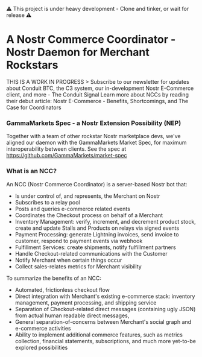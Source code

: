 ⚠️ This project is under heavy development - Clone and tinker, or wait for release ⚠️

# A Nostr Commerce Coordinator - Nostr Daemon for Merchant Rockstars

THIS IS A WORK IN PROGRESS > Subscribe to our newsletter for updates about Conduit BTC, the C3 system, our in-development Nostr E-Commerce client, and more - The Conduit Signal
Learn more about NCCs by reading their debut article: Nostr E-Commerce - Benefits, Shortcomings, and The Case for Coordinators

### GammaMarkets Spec - a Nostr Extension Possibility (NEP)
Together with a team of other rockstar Nostr marketplace devs, we've aligned our daemon with the GammaMarkets Market Spec, for maximum interoperability between clients. See the spec at https://github.com/GammaMarkets/market-spec

### What is an NCC?

An NCC (Nostr Commerce Coordinator) is a server-based Nostr bot that:

- Is under control of, and represents, the Merchant on Nostr
- Subscribes to a relay pool
- Posts and queries e-commerce related events
- Coordinates the Checkout process on behalf of a Merchant
- Inventory Management: verify, increment, and decrement product stock, create and update Stalls and Products on relays via signed events
- Payment Processing: generate Lightning invoices, send invoice to customer, respond to payment events via webhook
- Fulfillment Services: create shipments, notify fulfillment partners
- Handle Checkout-related communications with the Customer
- Notify Merchant when certain things occur
- Collect sales-relates metrics for Merchant visibility

To summarize the benefits of an NCC:

- Automated, frictionless checkout flow
- Direct integration with Merchant's existing e-commerce stack: inventory management, payment processing, and shipping service
- Separation of Checkout-related direct messages (containing ugly JSON) from actual human readable direct messages,
- General separation-of-concerns between Merchant's social graph and e-commerce activities
- Ability to implement additional commerce features, such as metrics collection, financial statements, subscriptions, and much more yet-to-be explored possibilities

